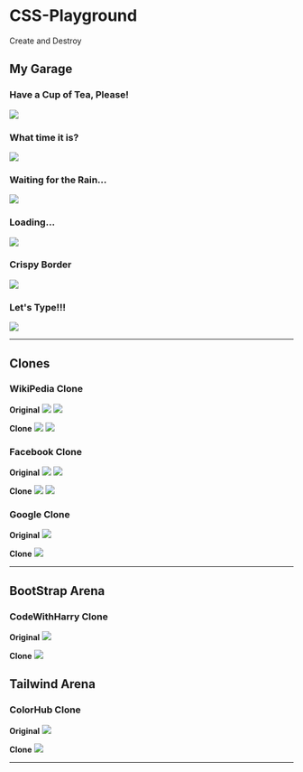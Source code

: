 # CSS-Playground
Create and Destroy

## My Garage

### Have a Cup of Tea, Please!
![](./public/GIF/Cup%20of%20Tea.gif)

### What time it is?
![](./public/GIF/Clock.gif)

### Waiting for the Rain...
![](public/Images/Water_Drop.png)

### Loading...
![](public/GIF/Spinner.gif)

### Crispy Border
![](public/GIF/Moving%20Border.gif)

### Let's Type!!!
![](public/GIF/Typing.gif)

---

## Clones

### WikiPedia Clone

**Original**
![](public/Images/Original.png)
![](public/GIF/Original2.gif)

**Clone**
![](public/Images/Clone.png)
![](public/GIF/Clone2.gif)

### Facebook Clone

**Original**
![](public/GIF/Original3.gif)
![](public/GIF/Original4.gif)

**Clone**
![](public/GIF/Clone3.gif)
![](public/GIF/Clone4.gif)

### Google Clone

**Original**
![](public/Images/Original2.png)

**Clone**
![](public/Images/Clone2.png)

---

## BootStrap Arena

### CodeWithHarry Clone

**Original**
![](./public/GIF/Original.gif)

**Clone**
![](./public/GIF/Clone.gif)

## Tailwind Arena

### ColorHub Clone

**Original**
![](./public/GIF/Original5.gif)

**Clone**
![](./public/GIF/Clone5.gif)

---